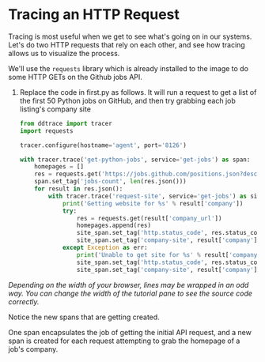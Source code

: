 # Tracing an HTTP Request

Tracing is most useful when we get to see what's going on in our systems. Let's do two HTTP requests that rely on each other, and see how tracing allows us to visualize the process.

We'll use the `requests` library which is already installed to the image to do some HTTP GETs on the Github jobs API.

1.  Replace the code in first.py as follows. It will run a request to get a list of the first 50 Python jobs on GitHub, and then try grabbing each job listing's company site

    ```python
    from ddtrace import tracer
    import requests

    tracer.configure(hostname='agent', port='8126')

    with tracer.trace('get-python-jobs', service='get-jobs') as span:
        homepages = []
        res = requests.get('https://jobs.github.com/positions.json?description=python')
        span.set_tag('jobs-count', len(res.json()))
        for result in res.json():
            with tracer.trace('request-site', service='get-jobs') as site_span:
                print('Getting website for %s' % result['company'])
                try:
                    res = requests.get(result['company_url'])
                    homepages.append(res)
                    site_span.set_tag('http.status_code', res.status_code)
                    site_span.set_tag('company-site', result['company'])
                except Exception as err:
                    print('Unable to get site for %s' % result['company'])
                    site_span.set_tag('http.status_code', res.status_code)
                    site_span.set_tag('company-site', result['company'])
    ```

*Depending on the width of your browser, lines may be wrapped in an odd way. You can change the width of the tutorial pane to see the source code correctly.*

Notice the new spans that are getting created.

One span encapsulates the job of getting the initial API request, and a new span is created for each request attempting to grab the homepage of a job's company.

